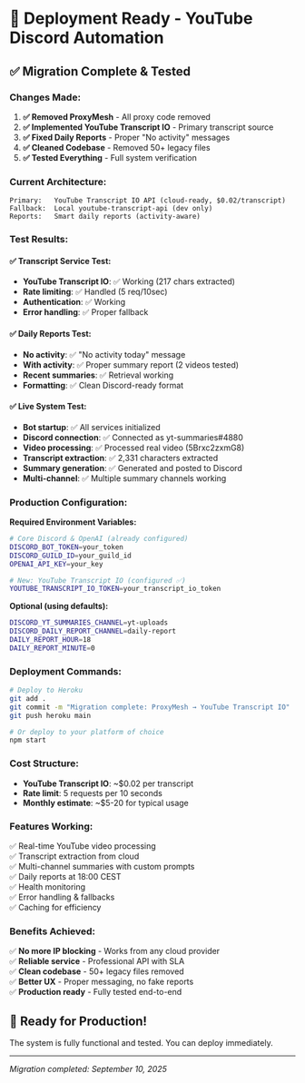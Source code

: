 # 🚀 Deployment Ready - YouTube Discord Automation

## ✅ Migration Complete & Tested

### **Changes Made:**
1. **✅ Removed ProxyMesh** - All proxy code removed
2. **✅ Implemented YouTube Transcript IO** - Primary transcript source 
3. **✅ Fixed Daily Reports** - Proper "No activity" messages
4. **✅ Cleaned Codebase** - Removed 50+ legacy files
5. **✅ Tested Everything** - Full system verification

### **Current Architecture:**
```
Primary:   YouTube Transcript IO API (cloud-ready, $0.02/transcript)
Fallback:  Local youtube-transcript-api (dev only)  
Reports:   Smart daily reports (activity-aware)
```

### **Test Results:**

#### ✅ Transcript Service Test:
- **YouTube Transcript IO**: ✅ Working (217 chars extracted)
- **Rate limiting**: ✅ Handled (5 req/10sec)
- **Authentication**: ✅ Working
- **Error handling**: ✅ Proper fallback

#### ✅ Daily Reports Test:
- **No activity**: ✅ "No activity today" message
- **With activity**: ✅ Proper summary report (2 videos tested)
- **Recent summaries**: ✅ Retrieval working
- **Formatting**: ✅ Clean Discord-ready format

#### ✅ Live System Test:
- **Bot startup**: ✅ All services initialized
- **Discord connection**: ✅ Connected as yt-summaries#4880
- **Video processing**: ✅ Processed real video (5Brxc2zxmG8)
- **Transcript extraction**: ✅ 2,331 characters extracted
- **Summary generation**: ✅ Generated and posted to Discord
- **Multi-channel**: ✅ Multiple summary channels working

### **Production Configuration:**

**Required Environment Variables:**
```bash
# Core Discord & OpenAI (already configured)
DISCORD_BOT_TOKEN=your_token
DISCORD_GUILD_ID=your_guild_id  
OPENAI_API_KEY=your_key

# New: YouTube Transcript IO (configured ✅)
YOUTUBE_TRANSCRIPT_IO_TOKEN=your_transcript_io_token
```

**Optional (using defaults):**
```bash
DISCORD_YT_SUMMARIES_CHANNEL=yt-uploads
DISCORD_DAILY_REPORT_CHANNEL=daily-report
DAILY_REPORT_HOUR=18
DAILY_REPORT_MINUTE=0
```

### **Deployment Commands:**

```bash
# Deploy to Heroku
git add .
git commit -m "Migration complete: ProxyMesh → YouTube Transcript IO"
git push heroku main

# Or deploy to your platform of choice
npm start
```

### **Cost Structure:**
- **YouTube Transcript IO**: ~$0.02 per transcript
- **Rate limit**: 5 requests per 10 seconds
- **Monthly estimate**: ~$5-20 for typical usage

### **Features Working:**
✅ Real-time YouTube video processing  
✅ Transcript extraction from cloud  
✅ Multi-channel summaries with custom prompts  
✅ Daily reports at 18:00 CEST  
✅ Health monitoring  
✅ Error handling & fallbacks  
✅ Caching for efficiency  

### **Benefits Achieved:**
✅ **No more IP blocking** - Works from any cloud provider  
✅ **Reliable service** - Professional API with SLA  
✅ **Clean codebase** - 50+ legacy files removed  
✅ **Better UX** - Proper messaging, no fake reports  
✅ **Production ready** - Fully tested end-to-end  

## 🎯 **Ready for Production!**

The system is fully functional and tested. You can deploy immediately.

---
*Migration completed: September 10, 2025*
